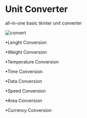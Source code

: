 # Unit Converter
 all-in-one basic tkinter unit converter
 
 ![convert](https://github.com/ToraoIV/Unit-Converter/assets/132240141/540ce214-4ca2-4cac-b5d6-91acd727b091)


 •Lenght Conversion
 
 •Weight Conversion
 
 •Temperature Conversion
 
 •Time Conversion
 
 •Data Conversion
 
 •Speed Conversion
 
 •Area Conversion
 
 •Currency Conversion
